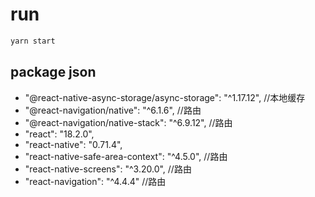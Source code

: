 # run 
```cmd
yarn start
```
 ## package json
   - "@react-native-async-storage/async-storage": "^1.17.12", //本地缓存
   - "@react-navigation/native": "^6.1.6", //路由 
   - "@react-navigation/native-stack": "^6.9.12", //路由
   - "react": "18.2.0",
   - "react-native": "0.71.4",
   - "react-native-safe-area-context": "^4.5.0",  //路由
   - "react-native-screens": "^3.20.0", //路由
   - "react-navigation": "^4.4.4" //路由
